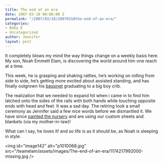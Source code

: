 ```yaml
---
title: The end of an era
date: 2007-03-18 00:00:00 Z
permalink: "/2007/03/18/20070318the-end-of-an-era/"
categories:
- Baby E
- Uncategorized
author: Jennifer
layout: post
---
```


It completely blows my mind the way things change on a weekly basis here. My son, Noah Emmett Elam, is discovering the world around him one reach at a time.

This week, he is grasping and shaking rattles, he&#8217;s working on rolling from side to side, he&#8217;s getting more excited about assisted standing, and has finally outgrown his [bassinet](http://www.stokkeusa.com/sleepi3.htm "bassinet") graduating to a big boy crib.

The realization that we needed to expand hit when i came in to find him latched onto the sides of the rails with both hands while touching opposite ends with head and feet. It was a sad day. The retiring took a small ceremony as Jennifer said a few nice words before we dismantled it. We have since [painted the nursery](http://www.flickr.com/photos/jenniferandJennifers_photos/ "painted the nursery") and are using our custom sheets and blankets (via my mother-in-law)!

What can I say, he loves it! and so life is as it should be, as Noah is sleeping in style.

<img id="image142" alt="p1010068.jpg" src="/teamelam/assets/images/The-end-of-an-era/1174217992000-missing.jpg />
